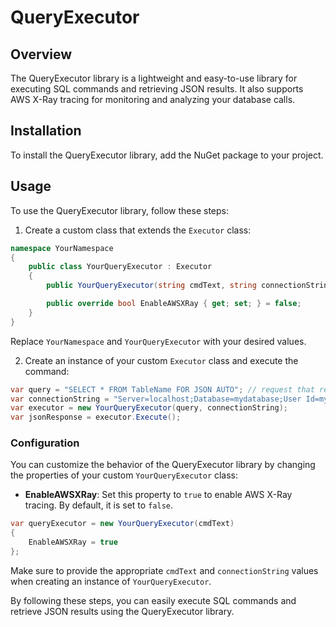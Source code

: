 # QueryExecutor

## Overview
The QueryExecutor library is a lightweight and easy-to-use library for executing SQL commands and retrieving JSON results. It also supports AWS X-Ray tracing for monitoring and analyzing your database calls.

## Installation
To install the QueryExecutor library, add the NuGet package to your project.

## Usage
To use the QueryExecutor library, follow these steps:

1. Create a custom class that extends the `Executor` class:

```C#
namespace YourNamespace
{
    public class YourQueryExecutor : Executor
    {
        public YourQueryExecutor(string cmdText, string connectionString) : base(cmdText, connectionString) { }

        public override bool EnableAWSXRay { get; set; } = false;
    }
}
```
Replace `YourNamespace` and `YourQueryExecutor` with your desired values.

2. Create an instance of your custom `Executor` class and execute the command:

```C#
var query = "SELECT * FROM TableName FOR JSON AUTO"; // request that returns JSON
var connectionString = "Server=localhost;Database=mydatabase;User Id=myusername;Password=mypassword;";
var executor = new YourQueryExecutor(query, connectionString);
var jsonResponse = executor.Execute();
```

### Configuration

You can customize the behavior of the QueryExecutor library by changing the properties of your custom `YourQueryExecutor` class:

- **EnableAWSXRay**: Set this property to `true` to enable AWS X-Ray tracing. By default, it is set to `false`.
```C#
var queryExecutor = new YourQueryExecutor(cmdText)
{
    EnableAWSXRay = true
};
```

Make sure to provide the appropriate `cmdText` and `connectionString` values when creating an instance of `YourQueryExecutor`.

By following these steps, you can easily execute SQL commands and retrieve JSON results using the QueryExecutor library.
